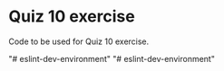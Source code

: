 # Quiz 10 exercise

Code to be used for Quiz 10 exercise.

"# eslint-dev-environment" 
"# eslint-dev-environment" 
